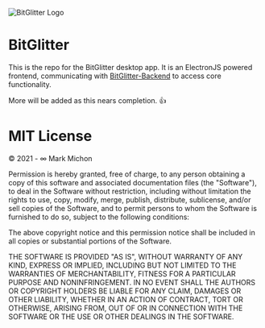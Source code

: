 ![BitGlitter Logo](https://i.imgur.com/pX8b4Dy.png)

# BitGlitter

This is the repo for the BitGlitter desktop app.  It is an ElectronJS powered frontend, communicating with [BitGlitter-Backend](https://github.com/MarkMichon1/BitGlitter-Backend) to access core functionality.

More will be added as this nears completion. 👍

# MIT License

© 2021 - ∞ Mark Michon

Permission is hereby granted, free of charge, to any person obtaining a copy of this software and associated documentation files (the "Software"), to deal in the Software without restriction, including without limitation the rights to use, copy, modify, merge, publish, distribute, sublicense, and/or sell copies of the Software, and to permit persons to whom the Software is furnished to do so, subject to the following conditions:

The above copyright notice and this permission notice shall be included in all copies or substantial portions of the Software.

THE SOFTWARE IS PROVIDED "AS IS", WITHOUT WARRANTY OF ANY KIND, EXPRESS OR IMPLIED, INCLUDING BUT NOT LIMITED TO THE WARRANTIES OF MERCHANTABILITY, FITNESS FOR A PARTICULAR PURPOSE AND NONINFRINGEMENT. IN NO EVENT SHALL THE AUTHORS OR COPYRIGHT HOLDERS BE LIABLE FOR ANY CLAIM, DAMAGES OR OTHER LIABILITY, WHETHER IN AN ACTION OF CONTRACT, TORT OR OTHERWISE, ARISING FROM, OUT OF OR IN CONNECTION WITH THE SOFTWARE OR THE USE OR OTHER DEALINGS IN THE SOFTWARE.